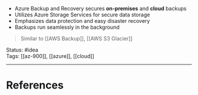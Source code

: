 - Azure Backup and Recovery secures **on-premises** and **cloud** backups
- ﻿﻿Utilizes Azure Storage Services for secure data storage
- ﻿﻿Emphasizes data protection and easy disaster recovery
- ﻿﻿Backups run seamlessly in the background

> Similar to [[AWS Backup]], [[AWS S3 Glacier]]

Status: #idea  
Tags: [[az-900]], [[azure]], [[cloud]]   

---
# References